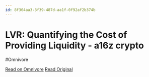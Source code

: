 ```yaml
---
id: 8f304aa3-3f39-487d-aa1f-0f92af2b374b
---
```


# LVR: Quantifying the Cost of Providing Liquidity - a16z crypto
#Omnivore

[Read on Omnivore](https://omnivore.app/me/lvr-quantifying-the-cost-of-providing-liquidity-a-16-z-crypto-192bf43c61e)
[Read Original](https://a16zcrypto.com/posts/article/lvr-quantifying-the-cost-of-providing-liquidity-to-automated-market-makers/)

